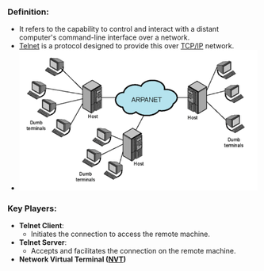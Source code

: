 
### Definition: 
- It refers to the capability to control and interact with a distant computer's command-line interface over a network.
- [Telnet](Telnet.md) is a protocol designed to provide this over [TCP/IP](TCP/IP) network.
- ![RemoteTerminalAccess](Attachments/RemoteTerminalAccess.png)
### Key Players:
- **Telnet Client**: 
	- Initiates the connection to access the remote machine.
- **Telnet Server**: 
	- Accepts and facilitates the connection on the remote machine.
- **Network Virtual Terminal ([NVT](NVT.md))**